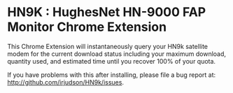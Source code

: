 HN9K : HughesNet HN-9000 FAP Monitor Chrome Extension
=====================================================

This Chrome Extension will instantaneously query your HN9k satellite
modem for the current download status including your maximum download,
quantity used, and estimated time until you recover 100% of your
quota.

If you have problems with this after installing, please file a bug
report at: http://github.com/irjudson/HN9k/issues.
